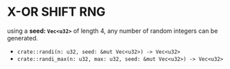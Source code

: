 # X-OR SHIFT RNG

using a **seed: `Vec<u32>`** of length 4, any number of random integers can be generated.

- `crate::randi(n: u32, seed: &mut Vec<u32>) -> Vec<u32>`
- `crate::randi_max(n: u32, max: u32, seed: &mut Vec<u32>) -> Vec<u32>`